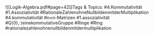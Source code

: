 
![[Logik-Algebra.pdf#page=42]]Tags & Topics:
   #4.Kommutativität
   #1.Assoziativität
   #RationaleZahlenohneNullbildenmitderMultiplikation
   #4.kommutativität
   #n×n-Matrizen
   #1.assoziativität
   #Q\{0},·)einekommutativeGruppe
   #Ringe
   #Ring
   #rationalezahlenohnenullbildenmitdermultiplikation